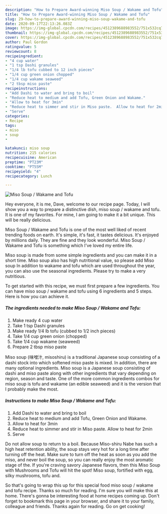 ```yaml
---
description: "How to Prepare Award-winning Miso Soup / Wakame and Tofu"
title: "How to Prepare Award-winning Miso Soup / Wakame and Tofu"
slug: 29-how-to-prepare-award-winning-miso-soup-wakame-and-tofu
date: 2020-09-17T22:13:26.083Z
image: https://img-global.cpcdn.com/recipes/4512389688983552/751x532cq70/miso-soup-wakame-and-tofu-recipe-main-photo.jpg
thumbnail: https://img-global.cpcdn.com/recipes/4512389688983552/751x532cq70/miso-soup-wakame-and-tofu-recipe-main-photo.jpg
cover: https://img-global.cpcdn.com/recipes/4512389688983552/751x532cq70/miso-soup-wakame-and-tofu-recipe-main-photo.jpg
author: Paul Gordon
ratingvalue: 5
reviewcount: 8
recipeingredient:
- "4 cup water"
- "1 tsp Dashi granules"
- "1/4 lb tofu cubbed to 12 inch pieces"
- "1/4 cup green onion chopped"
- "1/4 cup wakame seaweed"
- "2 tbsp miso paste"
recipeinstructions:
- "Add Dashi to water and bring to boil"
- "Reduce heat to medium and add Tofu, Green Onion and Wakame."
- "Allow to heat for 3min"
- "Reduce heat to simmer and stir in Miso paste.  Allow to heat for 2min"
- "Serve"
categories:
- Recipe
tags:
- miso
- soup
- 

katakunci: miso soup  
nutrition: 215 calories
recipecuisine: American
preptime: "PT23M"
cooktime: "PT55M"
recipeyield: "4"
recipecategory: Lunch

---
```



![Miso Soup / Wakame and Tofu](https://img-global.cpcdn.com/recipes/4512389688983552/751x532cq70/miso-soup-wakame-and-tofu-recipe-main-photo.jpg)

Hey everyone, it is me, Dave, welcome to our recipe page. Today, I will show you a way to prepare a distinctive dish, miso soup / wakame and tofu. It is one of my favorites. For mine, I am going to make it a bit unique. This will be really delicious.

Miso Soup / Wakame and Tofu is one of the most well liked of recent trending foods on earth. It's simple, it's fast, it tastes delicious. It's enjoyed by millions daily. They are fine and they look wonderful. Miso Soup / Wakame and Tofu is something which I've loved my entire life.

Miso soup is made from some simple ingredients and you can make it in a short time. Miso soup also has high nutritional value, so please add Miso soup In addition to wakame and tofu which are used throughout the year, you can also use the seasonal ingredients. Please try to make a very nutritious.


To get started with this recipe, we must first prepare a few ingredients. You can have miso soup / wakame and tofu using 6 ingredients and 5 steps. Here is how you can achieve it.

<!--inarticleads1-->

##### The ingredients needed to make Miso Soup / Wakame and Tofu:

1. Make ready 4 cup water
1. Take 1 tsp Dashi granules
1. Make ready 1/4 lb tofu (cubbed to 1/2 inch pieces)
1. Take 1/4 cup green onion (chopped)
1. Take 1/4 cup wakame (seaweed)
1. Prepare 2 tbsp miso paste


Miso soup (味噌汁, misoshiru) is a traditional Japanese soup consisting of a dashi stock into which softened miso paste is mixed. In addition, there are many optional ingredients. Miso soup is a Japanese soup consisting of dashi and miso paste along with other ingredients that vary depending on region, season and taste. One of the more common ingredients combos for miso soup is tofu and wakame (an edible seaweed) and it is the version that I probably make the most. 

<!--inarticleads2-->

##### Instructions to make Miso Soup / Wakame and Tofu:

1. Add Dashi to water and bring to boil
1. Reduce heat to medium and add Tofu, Green Onion and Wakame.
1. Allow to heat for 3min
1. Reduce heat to simmer and stir in Miso paste.  Allow to heat for 2min
1. Serve


Do not allow soup to return to a boil. Because Miso-shiru Nabe has such a high heat retention ability, the soup stays very hot for a long time after turning off the heat. Make sure to turn off the heat as soon as you add the miso, and never boil the soup, so you can really enjoy the most aromatic stage of the. If you&#39;re craving savory Japanese flavors, then this Miso Soup with Mushrooms and Tofu will hit the spot! Miso soup, fortified with egg, silky mushrooms, tofu and. 

So that's going to wrap this up for this special food miso soup / wakame and tofu recipe. Thanks so much for reading. I'm sure you will make this at home. There's gonna be interesting food at home recipes coming up. Don't forget to bookmark this page in your browser, and share it to your family, colleague and friends. Thanks again for reading. Go on get cooking!
